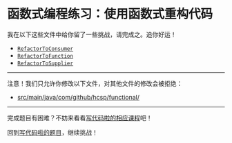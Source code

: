 # 函数式编程练习：使用函数式重构代码

我在以下这些文件中给你留了一些挑战，请完成之。追你好运！

- [`RefactorToConsumer`](https://github.com/hcsp/refactor-to-functional-programming/blob/master/src/main/java/com/github/hcsp/functional/RefactorToConsumer.java)
- [`RefactorToFunction`](https://github.com/hcsp/refactor-to-functional-programming/blob/master/src/main/java/com/github/hcsp/functional/RefactorToFunction.java)
- [`RefactorToSupplier`](https://github.com/hcsp/refactor-to-functional-programming/blob/master/src/main/java/com/github/hcsp/functional/RefactorToSupplier.java)

-----
注意！我们只允许你修改以下文件，对其他文件的修改会被拒绝：
- [src/main/java/com/github/hcsp/functional/](https://github.com/hcsp/refactor-to-functional-programming/blob/master/src/main/java/com/github/hcsp/functional/)
-----


完成题目有困难？不妨来看看[写代码啦的相应课程](https://xiedaimala.com/tasks/71c7be59-2705-4b5a-bbe3-bcc8b5ee04c4)吧！

回到[写代码啦的题目](https://xiedaimala.com/tasks/71c7be59-2705-4b5a-bbe3-bcc8b5ee04c4/quizzes/b33dbdfb-ae0c-4e5b-80bd-a8a92bed88c1)，继续挑战！ 
